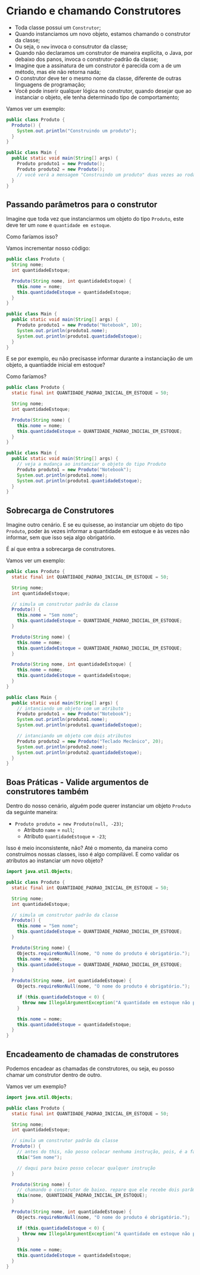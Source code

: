 # Criando e chamando Construtores

- Toda classe possui um `Construtor`;
- Quando instanciamos um novo objeto, estamos chamando o construtor da classe;
- Ou seja, o `new` invoca o consutrutor da classe;
- Quando não declaramos um construtor de maneira explícita, o Java, por debaixo dos panos, invoca o construtor-padrão da
  classe;
- Imagine que a assinatura de um construtor é parecida com a de um método, mas ele não retorna nada;
- O construtor deve ter o mesmo nome da classe, diferente de outras linguagens de programação;
- Você pode inserir qualquer lógica no construtor, quando desejar que ao instanciar o objeto, ele tenha determinado tipo
  de comportamento;

Vamos ver um exemplo:

```java
public class Produto {
  Produto() {
    System.out.println("Construindo um produto");
  }
}

public class Main {
  public static void main(String[] args) {
    Produto produto1 = new Produto();
    Produto produto2 = new Produto();
    // você verá a mensagem "Construindo um produto" duas vezes ao rodar o programa
  }
}
```

## Passando parâmetros para o construtor

Imagine que toda vez que instanciarmos um objeto do tipo `Produto`, este deve ter um `nome` e `quantidade em estoque`.

Como faríamos isso?

Vamos incrementar nosso código:

```java
public class Produto {
  String nome;
  int quantidadeEstoque;

  Produto(String nome, int quantidadeEstoque) {
    this.nome = nome;
    this.quantidadeEstoque = quantidadeEstoque;
  }
}

public class Main {
  public static void main(String[] args) {
    Produto produto1 = new Produto("Notebook", 10);
    System.out.println(produto1.nome);
    System.out.println(produto1.quantidadeEstoque);
  }
}
```

E se por exemplo, eu não precisasse informar durante a instanciação de um objeto, a quantiadde inicial em estoque?

Como faríamos?

```java
public class Produto {
  static final int QUANTIDADE_PADRAO_INICIAL_EM_ESTOQUE = 50;

  String nome;
  int quantidadeEstoque;

  Produto(String nome) {
    this.nome = nome;
    this.quantidadeEstoque = QUANTIDADE_PADRAO_INICIAL_EM_ESTOQUE;
  }
}

public class Main {
  public static void main(String[] args) {
    // veja a mudança ao instanciar o objeto do tipo Produto
    Produto produto1 = new Produto("Notebook");
    System.out.println(produto1.nome);
    System.out.println(produto1.quantidadeEstoque);
  }
}
```

## Sobrecarga de Construtores

Imagine outro cenário. E se eu quisesse, ao instanciar um objeto do tipo `Produto`, poder às vezes informar a quantidade em estoque
e às vezes não informar, sem que isso seja algo obrigatório.

É aí que entra a sobrecarga de construtores.

Vamos ver um exemplo:

```java
public class Produto {
  static final int QUANTIDADE_PADRAO_INICIAL_EM_ESTOQUE = 50;

  String nome;
  int quantidadeEstoque;

  // simula um construtor padrão da classe
  Produto() {
    this.nome = "Sem nome";
    this.quantidadeEstoque = QUANTIDADE_PADRAO_INICIAL_EM_ESTOQUE;
  }

  Produto(String nome) {
    this.nome = nome;
    this.quantidadeEstoque = QUANTIDADE_PADRAO_INICIAL_EM_ESTOQUE;
  }

  Produto(String nome, int quantidadeEstoque) {
    this.nome = nome;
    this.quantidadeEstoque = quantidadeEstoque;
  }
}

public class Main {
  public static void main(String[] args) {
    // intanciando um objeto com um atributo
    Produto produto1 = new Produto("Notebook");
    System.out.println(produto1.nome);
    System.out.println(produto1.quantidadeEstoque);

    // intanciando um objeto com dois atributos
    Produto produto2 = new Produto("Teclado Mecânico", 20);
    System.out.println(produto2.nome);
    System.out.println(produto2.quantidadeEstoque);
  }
}
```

## Boas Práticas - Valide argumentos de construtores também

Dentro do nosso cenário, alguém pode querer instanciar um objeto `Produto` da seguinte maneira:

- `Produto produto = new Produto(null, -23)`;
  - Atributo `name` = `null`;
  - Atributo `quantidadeEstoque` = `-23`;

Isso é meio inconsistente, não? Até o momento, da maneira como construímos nossas classes, isso é algo compilável. E como validar os atributos ao instanciar um novo objeto?

```java
import java.util.Objects;

public class Produto {
  static final int QUANTIDADE_PADRAO_INICIAL_EM_ESTOQUE = 50;

  String nome;
  int quantidadeEstoque;

  // simula um construtor padrão da classe
  Produto() {
    this.nome = "Sem nome";
    this.quantidadeEstoque = QUANTIDADE_PADRAO_INICIAL_EM_ESTOQUE;
  }

  Produto(String nome) {
    Objects.requireNonNull(nome, "O nome do produto é obrigatório.");
    this.nome = nome;
    this.quantidadeEstoque = QUANTIDADE_PADRAO_INICIAL_EM_ESTOQUE;
  }

  Produto(String nome, int quantidadeEstoque) {
    Objects.requireNonNull(nome, "O nome do produto é obrigatório.");

    if (this.quantidadeEstoque < 0) {
      throw new IllegalArgumentException("A quantidade em estoque não pode ser negativa");
    }

    this.nome = nome;
    this.quantidadeEstoque = quantidadeEstoque;
  }
}
```

## Encadeamento de chamadas de construtores

Podemos encadear as chamadas de construtores, ou seja, eu posso chamar um construtor dentro de outro.

Vamos ver um exemplo?

```java
import java.util.Objects;

public class Produto {
  static final int QUANTIDADE_PADRAO_INICIAL_EM_ESTOQUE = 50;

  String nome;
  int quantidadeEstoque;

  // simula um construtor padrão da classe
  Produto() {
    // antes do this, não posso colocar nenhuma instrução, pois, é a fase de construção do objeto
    this("Sem nome");

    // daqui para baixo posso colocar qualquer instrução
  }

  Produto(String nome) {
    // chamando o construtor de baixo. repare que ele recebe dois parâmetros
    this(nome, QUANTIDADE_PADRAO_INICIAL_EM_ESTOQUE);
  }

  Produto(String nome, int quantidadeEstoque) {
    Objects.requireNonNull(nome, "O nome do produto é obrigatório.");

    if (this.quantidadeEstoque < 0) {
      throw new IllegalArgumentException("A quantidade em estoque não pode ser negativa");
    }

    this.nome = nome;
    this.quantidadeEstoque = quantidadeEstoque;
  }
}
```